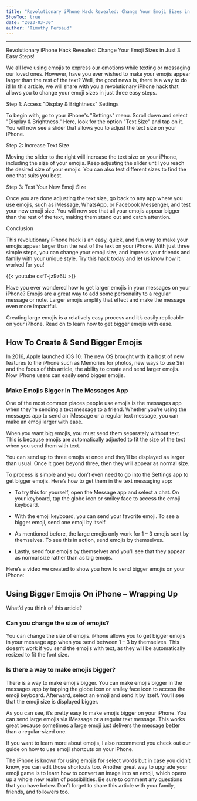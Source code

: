 ```yaml
---
title: "Revolutionary iPhone Hack Revealed: Change Your Emoji Sizes in Just 3 Easy Steps!"
ShowToc: true 
date: "2023-03-30"
author: "Timothy Persaud"
---
```

*****
Revolutionary iPhone Hack Revealed: Change Your Emoji Sizes in Just 3 Easy Steps!

We all love using emojis to express our emotions while texting or messaging our loved ones. However, have you ever wished to make your emojis appear larger than the rest of the text? Well, the good news is, there is a way to do it! In this article, we will share with you a revolutionary iPhone hack that allows you to change your emoji sizes in just three easy steps.

Step 1: Access "Display & Brightness" Settings

To begin with, go to your iPhone's "Settings" menu. Scroll down and select "Display & Brightness." Here, look for the option "Text Size" and tap on it. You will now see a slider that allows you to adjust the text size on your iPhone.

Step 2: Increase Text Size

Moving the slider to the right will increase the text size on your iPhone, including the size of your emojis. Keep adjusting the slider until you reach the desired size of your emojis. You can also test different sizes to find the one that suits you best.

Step 3: Test Your New Emoji Size

Once you are done adjusting the text size, go back to any app where you use emojis, such as iMessage, WhatsApp, or Facebook Messenger, and test your new emoji size. You will now see that all your emojis appear bigger than the rest of the text, making them stand out and catch attention.

Conclusion

This revolutionary iPhone hack is an easy, quick, and fun way to make your emojis appear larger than the rest of the text on your iPhone. With just three simple steps, you can change your emoji size, and impress your friends and family with your unique style. Try this hack today and let us know how it worked for you!

{{< youtube csfT-jz9z6U >}} 



Have you ever wondered how to get larger emojis in your messages on your iPhone? Emojis are a great way to add some personality to a regular message or note. Larger emojis amplify that effect and make the message even more impactful.
 
Creating large emojis is a relatively easy process and it’s easily replicable on your iPhone. Read on to learn how to get bigger emojis with ease.
 
## How To Create & Send Bigger Emojis
 
In 2016, Apple launched iOS 10. The new OS brought with it a host of new features to the iPhone such as Memories for photos, new ways to use Siri and the focus of this article, the ability to create and send larger emojis. Now iPhone users can easily send bigger emojis.
 
### Make Emojis Bigger In The Messages App
 
One of the most common places people use emojis is the messages app when they’re sending a text message to a friend. Whether you’re using the messages app to send an iMessage or a regular text message, you can make an emoji larger with ease.
 
When you want big emojis, you must send them separately without text. This is because emojis are automatically adjusted to fit the size of the text when you send them with text. 
 
You can send up to three emojis at once and they’ll be displayed as larger than usual. Once it goes beyond three, then they will appear as normal size.
 
To process is simple and you don’t even need to go into the Settings app to get bigger emojis. Here’s how to get them in the text messaging app:
 
- To try this for yourself, open the Message app and select a chat. On your keyboard, tap the globe icon or smiley face to access the emoji keyboard.

 
- With the emoji keyboard, you can send your favorite emoji. To see a bigger emoji, send one emoji by itself.

 
- As mentioned before, the large emojis only work for 1 – 3 emojis sent by themselves. To see this in action, send emojis by themselves.

 
- Lastly, send four emojis by themselves and you’ll see that they appear as normal size rather than as big emojis.

 
Here’s a video we created to show you how to send bigger emojis on your iPhone:
 
## Using Bigger Emojis On iPhone – Wrapping Up
 
What’d you think of this article?
 
### Can you change the size of emojis?
 
You can change the size of emojis. iPhone allows you to get bigger emojis in your message app when you send between 1 – 3 by themselves. This doesn’t work if you send the emojis with text, as they will be automatically resized to fit the font size.
 
### Is there a way to make emojis bigger?
 
There is a way to make emojis bigger. You can make emojis bigger in the messages app by tapping the globe icon or smiley face icon to access the emoji keyboard. Afterward, select an emoji and send it by itself. You’ll see that the emoji size is displayed bigger. 
 
As you can see, it’s pretty easy to make emojis bigger on your iPhone. You can send large emojis via iMessage or a regular text message. This works great because sometimes a large emoji just delivers the message better than a regular-sized one. 
 
If you want to learn more about emojis, I also recommend you check out our guide on how to use emoji shortcuts on your iPhone. 
 
The iPhone is known for using emojis for select words but in case you didn’t know, you can edit those shortcuts too. Another great way to upgrade your emoji game is to learn how to convert an image into an emoji, which opens up a whole new realm of possibilities. Be sure to comment any questions that you have below. Don’t forget to share this article with your family, friends, and followers too.





